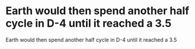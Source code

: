 # Earth would then spend another half cycle in D-4 until it reached a 3.5

Earth would then spend another half cycle in D-4 until it reached a 3.5